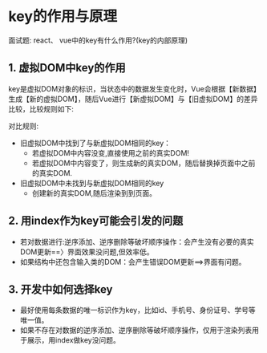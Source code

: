 # key的作用与原理

面试题: react、 vue中的key有什么作用?(key的内部原理)

## 1. 虚拟DOM中key的作用

key是虚拟DOM对象的标识，当状态中的数据发生变化时，Vue会根据【新数据】生成【新的虚拟DOM】，随后Vue进行【新虚拟DOM】与【旧虚拟DOM】的差异比较，比较规则如下:

对比规则:

- 旧虚拟DOM中找到了与新虚拟DOM相同的key：
  - 若虚拟DOM中内容没变,直接使用之前的真实DOM!
  - 若虚拟DOM中内容变了，则生成新的真实DOM，随后替换掉页面中之前的真实DOM.
- 旧虚拟DOM中未找到与新虚拟DOM相同的key
  - 创建新的真实DOM,随后渲染到到页面。

## 2. 用index作为key可能会引发的问题

- 若对数据进行:逆序添加、逆序删除等破坏顺序操作：会产生没有必要的真实DOM更新==〉界面效果没问题,但效率低。
- 如果结构中还包含输入类的DOM：会产生错误DOM更新==>界面有问题。

## 3. 开发中如何选择key

- 最好使用每条数据的唯一标识作为key，比如id、手机号、身份证号、学号等唯一值。
- 如果不存在对数据的逆序添加、逆序删除等破坏顺序操作，仅用于渲染列表用于展示，用index做key没问题。

